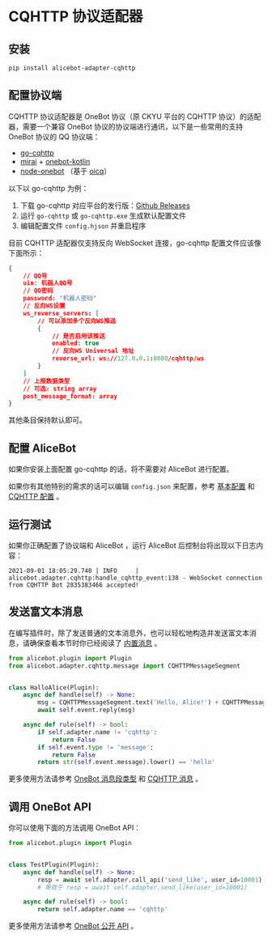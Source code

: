 # CQHTTP 协议适配器

## 安装

```sh
pip install alicebot-adapter-cqhttp
```

## 配置协议端

CQHTTP 协议适配器是 OneBot 协议（原 CKYU 平台的 CQHTTP 协议）的适配器，需要一个兼容 OneBot 协议的协议端进行通讯，以下是一些常用的支持 OneBot 协议的 QQ 协议端：

- [go-cqhttp](https://github.com/Mrs4s/go-cqhttp)
- [mirai](https://github.com/mamoe/mirai) + [onebot-kotlin](https://github.com/yyuueexxiinngg/onebot-kotlin)
- [node-onebot](https://github.com/takayama-lily/node-onebot) （基于 [oicq](https://github.com/takayama-lily/oicq)）

以下以 go-cqhttp 为例：

1. 下载 go-cqhttp 对应平台的发行版：[Github Releases](https://github.com/Mrs4s/go-cqhttp/releases)
2. 运行 `go-cqhttp` 或 `go-cqhttp.exe` 生成默认配置文件
3. 编辑配置文件 `config.hjson` 并重启程序

目前 CQHTTP 适配器仅支持反向 WebSocket 连接，go-cqhttp 配置文件应该像下面所示：

```json
{
    // QQ号
    uin: 机器人QQ号
    // QQ密码
    password: "机器人密码"
    // 反向WS设置
    ws_reverse_servers: [
        // 可以添加多个反向WS推送
        {
            // 是否启用该推送
            enabled: true
            // 反向WS Universal 地址
            reverse_url: ws://127.0.0.1:8080/cqhttp/ws
        }
    ]
    // 上报数据类型
    // 可选: string array
    post_message_format: array
}
```

其他条目保持默认即可。

## 配置 AliceBot

如果你安装上面配置 go-cqhttp 的话，将不需要对 AliceBot 进行配置。

如果你有其他特别的需求的话可以编辑 `config.json` 来配置，参考 [基本配置](./basic-config.md) 和 [CQHTTP 配置](/api/adapter/cqhttp/config.md) 。

## 运行测试

如果你正确配置了协议端和 AliceBot ，运行 AliceBot 后控制台将出现以下日志内容：

```
2021-09-01 18:05:29.740 | INFO     | alicebot.adapter.cqhttp:handle_cqhttp_event:138 - WebSocket connection from CQHTTP Bot 2835383466 accepted!
```

## 发送富文本消息

在编写插件时，除了发送普通的文本消息外，也可以轻松地构造并发送富文本消息，请确保查看本节时你已经阅读了 [内置消息](./builtin-message.md) 。

```python
from alicebot.plugin import Plugin
from alicebot.adapter.cqhttp.message import CQHTTPMessageSegment


class HalloAlice(Plugin):
    async def handle(self) -> None:
        msg = CQHTTPMessageSegment.text('Hello, Alice!') + CQHTTPMessageSegment.image('https://www.example.org/1.jpg')
        await self.event.reply(msg)

    async def rule(self) -> bool:
        if self.adapter.name != 'cqhttp':
            return False
        if self.event.type != 'message':
            return False
        return str(self.event.message).lower() == 'hello'

```

更多使用方法请参考 [OneBot 消息段类型](https://github.com/botuniverse/onebot/blob/master/v11/specs/message/segment.md) 和 [CQHTTP 消息](/api/adapter/cqhttp/message.md) 。

## 调用 OneBot API

你可以使用下面的方法调用 OneBot API：

```python
from alicebot.plugin import Plugin


class TestPlugin(Plugin):
    async def handle(self) -> None:
        resp = await self.adapter.call_api('send_like', user_id=10001)
        # 等效于 resp = await self.adapter.send_like(user_id=10001)

    async def rule(self) -> bool:
        return self.adapter.name == 'cqhttp'

```

更多使用方法请参考 [OneBot 公开 API](https://github.com/botuniverse/onebot/blob/master/v11/specs/api/public.md) 。